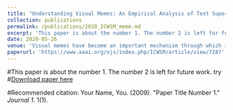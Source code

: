 ```yaml
---
title: "Understanding Visual Memes: An Empirical Analysis of Text Superimposed on Memes Shared on Twitter"
collection: publications
permalink: /publications/2020_ICWSM_meme.md
excerpt: 'This paper is about the number 1. The number 2 is left for future work.'
date: 2020-05-26
venue: 'Visual memes have become an important mechanism through which ideologically potent and hateful content spreads on today's social media platforms.  At the same time, they are also a mechanism through which we convey much more mundane things, like pictures of cats with strange accents.  Little is known, however, about the relative percentage of visual memes shared by real people that fall into these, or other, thematic categories.  The present work focuses on visual memes that contain superimposed text. We carry out the first large-scale study on the themes contained in the text of these memes, which we refer to as image-with-text memes.  We find that 30\% of the image-with-text memes  in our sample which have identifiable themes are politically relevant, and that these politically relevant memes are shared more often by Democrats than Republicans. We also find disparities in who expresses themselves via image-with-text memes, and images in general, versus other forms of expression on Twitter. The fact that some individuals use images with text to express themselves, instead of sending a plain text tweet, suggests potential consequences for the representativeness of analyses that ignore text contained in images. '
paperurl: 'https://www.aaai.org/ojs/index.php/ICWSM/article/view/7287'
---
```

#This paper is about the number 1. The number 2 is left for future work.
try
#[Download paper here](http://yuhaodu.github.io/files/final_paper.pdf)

#Recommended citation: Your Name, You. (2009). "Paper Title Number 1." <i>Journal 1</i>. 1(1).
